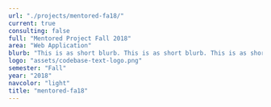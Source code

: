 ```yaml
---
url: "./projects/mentored-fa18/"
current: true
consulting: false
full: "Mentored Project Fall 2018"
area: "Web Application"
blurb: "This is as short blurb. This is as short blurb. This is as short blurb. This is as short blurb. This is as short blurb"
logo: "assets/codebase-text-logo.png"
semester: "Fall"
year: "2018"
navcolor: "light"
title: "mentored-fa18"
---
```

